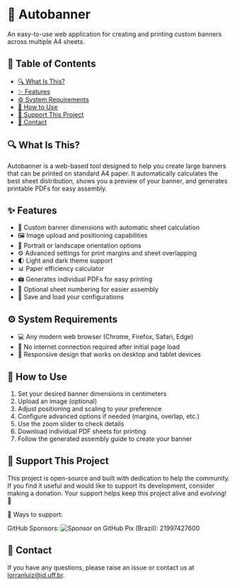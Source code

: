 # 🚩 Autobanner

An easy-to-use web application for creating and printing custom banners across multiple A4 sheets.

## 📑 Table of Contents

- [🔍 What Is This?](#-what-is-this)
- [✨ Features](#-features)
- [⚙️ System Requirements](#️-system-requirements)
- [📝 How to Use](#-how-to-use)
- [💖 Support This Project](#-support-this-project)
- [📧 Contact](#-contact)

## 🔍 What Is This?

Autobanner is a web-based tool designed to help you create large banners that can be printed on standard A4 paper. It automatically calculates the best sheet distribution, shows you a preview of your banner, and generates printable PDFs for easy assembly.

## ✨ Features

- 📐 Custom banner dimensions with automatic sheet calculation
- 🖼️ Image upload and positioning capabilities
- 🔄 Portrait or landscape orientation options
- ⚙️ Advanced settings for print margins and sheet overlapping
- 🌓 Light and dark theme support
- 📊 Paper efficiency calculator
- 🖨️ Generates individual PDFs for easy printing
- 🔢 Optional sheet numbering for easier assembly
- 💾 Save and load your configurations

## ⚙️ System Requirements

- 💻 Any modern web browser (Chrome, Firefox, Safari, Edge)
- 🔌 No internet connection required after initial page load
- 📱 Responsive design that works on desktop and tablet devices

## 📝 How to Use

1. Set your desired banner dimensions in centimeters
2. Upload an image (optional)
3. Adjust positioning and scaling to your preference
4. Configure advanced options if needed (margins, overlap, etc.)
5. Use the zoom slider to check details
6. Download individual PDF sheets for printing
7. Follow the generated assembly guide to create your banner

## 💖 Support This Project

This project is open-source and built with dedication to help the community. If you find it useful and would like to support its development, consider making a donation. Your support helps keep this project alive and evolving! 🚀

🔹 Ways to support:

GitHub Sponsors:
<img alt="Sponsor on GitHub" src="https://img.shields.io/badge/Sponsor-30363D?style=for-the-badge&amp;logo=GitHub-Sponsors&amp;logoColor=#EA4AAA">
Pix (Brazil): 21997427600

## 📧 Contact

If you have any questions, please raise an issue or contact us at lorranluiz@id.uff.br.
